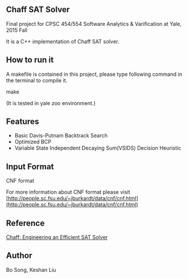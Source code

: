 ## Chaff SAT Solver
Final project for CPSC 454/554 Software Analytics & Varification at Yale, 2015 Fall

It is a C++ implementation of Chaff SAT solver.

## How to run it

A makefile is contained in this project, please type following command in the terminal to compile it.

 make 

(It is tested in yale zoo environment.)

## Features
 - Basic Davis-Putnam Backtrack Search
 - Optimized BCP
 - Variable State Independent Decaying Sum(VSIDS) Decision Heuristic

## Input Format
  CNF format
  
  For more information about CNF format please visit [http://people.sc.fsu.edu/~jburkardt/data/cnf/cnf.html](http://people.sc.fsu.edu/~jburkardt/data/cnf/cnf.html) 

## Reference
 [Chaff: Engineering an Efficient SAT Solver](https://www.princeton.edu/~chaff/publication/DAC2001v56.pdf)

## Author
Bo Song, Keshan Liu

